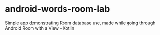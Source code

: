 # android-words-room-lab
Simple app demonstrating Room database use, made while going through Android Room with a View - Kotlin
